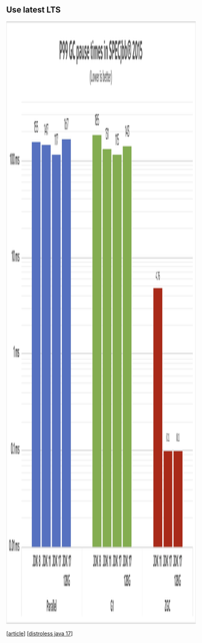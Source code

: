 ## Use latest LTS

<img src="lib/images/java-17-gc.jpg" style="height: 40vh"/>  

[[article](https://kstefanj.github.io/2021/11/24/gc-progress-8-17.html)] [[distroless java 17](https://github.com/GoogleContainerTools/distroless/issues/838)]
